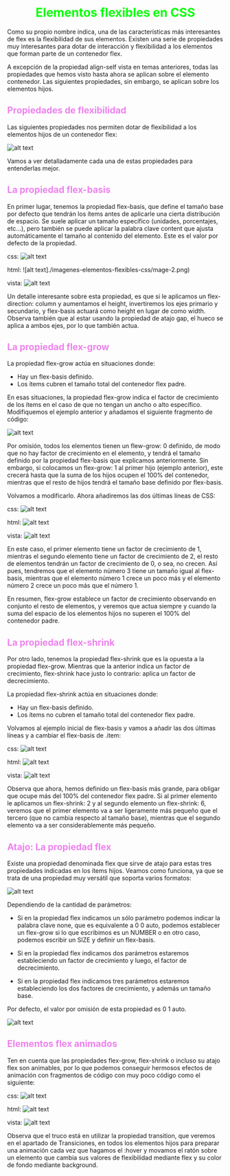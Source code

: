 # <span style="color:lime"><center>Elementos flexibles en CSS</center></span>

Como su propio nombre indica, una de las características más interesantes de flex es la flexibilidad de sus elementos. Existen una serie de propiedades muy interesantes para dotar de interacción y flexibilidad a los elementos que forman parte de un contenedor flex.

A excepción de la propiedad align-self vista en temas anteriores, todas las propiedades que hemos visto hasta ahora se aplican sobre el elemento contenedor. Las siguientes propiedades, sin embargo, se aplican sobre los elementos hijos.

## <span style="color:violet">Propiedades de flexibilidad</span>
Las siguientes propiedades nos permiten dotar de flexibilidad a los elementos hijos de un contenedor flex:

![alt text](./imagenes-elementos-flexibles-css/image.png)

Vamos a ver detalladamente cada una de estas propiedades para entenderlas mejor.

## <span style="color:violet">La propiedad flex-basis</span>
En primer lugar, tenemos la propiedad flex-basis, que define el tamaño base por defecto que tendrán los ítems antes de aplicarle una cierta distribución de espacio. Se suele aplicar un tamaño específico (unidades, porcentajes, etc...), pero también se puede aplicar la palabra clave content que ajusta automáticamente el tamaño al contenido del elemento. Este es el valor por defecto de la propiedad.

css:
![alt text](./imagenes-elementos-flexibles-css/image-1.png)

html:
![alt text]./imagenes-elementos-flexibles-css/mage-2.png)

vista:
![alt text](./imagenes-elementos-flexibles-css/image-3.png)

Un detalle interesante sobre esta propiedad, es que si le aplicamos un flex-direction: column y aumentamos el height, invertiremos los ejes primario y secundario, y flex-basis actuará como height en lugar de como width. Observa también que al estar usando la propiedad de atajo gap, el hueco se aplica a ambos ejes, por lo que también actua.

## <span style="color:violet">La propiedad flex-grow</span>
La propiedad flex-grow actúa en situaciones donde:

   - Hay un flex-basis definido.
   - Los ítems cubren el tamaño total del contenedor flex padre.

En esas situaciones, la propiedad flex-grow indica el factor de crecimiento de los ítems en el caso de que no tengan un ancho o alto específico. Modifiquemos el ejemplo anterior y añadamos el siguiente fragmento de código:

![alt text](./imagenes-elementos-flexibles-css/image-4.png)

Por omisión, todos los elementos tienen un flew-grow: 0 definido, de modo que no hay factor de crecimiento en el elemento, y tendrá el tamaño definido por la propiedad flex-basis que explicamos anteriormente. Sin embargo, si colocamos un flex-grow: 1 al primer hijo (ejemplo anterior), este crecerá hasta que la suma de los hijos ocupen el 100% del contenedor, mientras que el resto de hijos tendrá el tamaño base definido por flex-basis.

Volvamos a modificarlo. Ahora añadiremos las dos últimas líneas de CSS:

css:
![alt text](./imagenes-elementos-flexibles-css/image-5.png)

html:
![alt text](./imagenes-elementos-flexibles-css/image-6.png)

vista:
![alt text](./imagenes-elementos-flexibles-css/image-7.png)

En este caso, el primer elemento tiene un factor de crecimiento de 1, mientras el segundo elemento tiene un factor de crecimiento de 2, el resto de elementos tendrán un factor de crecimiento de 0, o sea, no crecen. Así pues, tendremos que el elemento número 3 tiene un tamaño igual al flex-basis, mientras que el elemento número 1 crece un poco más y el elemento número 2 crece un poco más que el número 1.

En resumen, flex-grow establece un factor de crecimiento observando en conjunto el resto de elementos, y veremos que actua siempre y cuando la suma del espacio de los elementos hijos no superen el 100% del contenedor padre.

## <span style="color:violet">La propiedad flex-shrink</span>
Por otro lado, tenemos la propiedad flex-shrink que es la opuesta a la propiedad flex-grow. Mientras que la anterior indica un factor de crecimiento, flex-shrink hace justo lo contrario: aplica un factor de decrecimiento.

La propiedad flex-shrink actúa en situaciones donde:

   - Hay un flex-basis definido.
   - Los ítems no cubren el tamaño total del contenedor flex padre.

Volvamos al ejemplo inicial de flex-basis y vamos a añadir las dos últimas líneas y a cambiar el flex-basis de .item:

css:
![alt text](./imagenes-elementos-flexibles-css/image-8.png)

html:
![alt text](./imagenes-elementos-flexibles-css/image-9.png)

vista:
![alt text](./imagenes-elementos-flexibles-css/image-10.png)

Observa que ahora, hemos definido un flex-basis más grande, para obligar que ocupe más del 100% del contenedor flex padre. Si al primer elemento le aplicamos un flex-shrink: 2 y al segundo elemento un flex-shrink: 6, veremos que el primer elemento va a ser ligeramente más pequeño que el tercero (que no cambia respecto al tamaño base), mientras que el segundo elemento va a ser considerablemente más pequeño.

## <span style="color:violet">Atajo: La propiedad flex</span>
Existe una propiedad denominada flex que sirve de atajo para estas tres propiedades indicadas en los ítems hijos. Veamos como funciona, ya que se trata de una propiedad muy versátil que soporta varios formatos:

![alt text](./imagenes-elementos-flexibles-css/image-11.png)

Dependiendo de la cantidad de parámetros:

   - Si en la propiedad flex indicamos un sólo parámetro podemos indicar la palabra clave none, que es equivalente a 0 0 auto, podemos establecer un flex-grow si lo que escribimos es un NUMBER o en otro caso, podemos escribir un SIZE y definir un flex-basis.

   - Si en la propiedad flex indicamos dos parámetros estaremos estableciendo un factor de crecimiento y luego, el factor de decrecimiento.

   - Si en la propiedad flex indicamos tres parámetros estaremos estableciendo los dos factores de crecimiento, y además un tamaño base.

Por defecto, el valor por omisión de esta propiedad es 0 1 auto.

![alt text](./imagenes-elementos-flexibles-css/image-12.png)

## <span style="color:violet">Elementos flex animados</span>
Ten en cuenta que las propiedades flex-grow, flex-shrink o incluso su atajo flex son animables, por lo que podemos conseguir hermosos efectos de animación con fragmentos de código con muy poco código como el siguiente:

css:
![alt text](./imagenes-elementos-flexibles-css/image-13.png)

html:
![alt text](./imagenes-elementos-flexibles-css/image-14.png)

vista:
![alt text](./imagenes-elementos-flexibles-css/image-15.png)

Observa que el truco está en utilizar la propiedad transition, que veremos en el apartado de Transiciones, en todos los elementos hijos para preparar una animación cada vez que hagamos el :hover y movamos el ratón sobre un elemento que cambia sus valores de flexibilidad mediante flex y su color de fondo mediante background.

